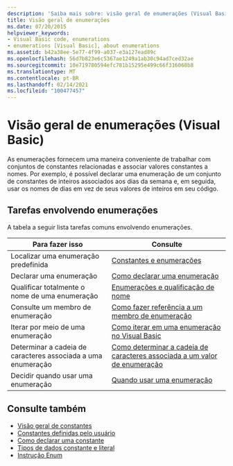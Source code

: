 ```yaml
---
description: 'Saiba mais sobre: visão geral de enumerações (Visual Basic)'
title: Visão geral de enumerações
ms.date: 07/20/2015
helpviewer_keywords:
- Visual Basic code, enumerations
- enumerations [Visual Basic], about enumerations
ms.assetid: b42a38ee-5e77-4f99-a037-e3a127ead89c
ms.openlocfilehash: 56d7b823e6c5367ae1249a1ab30c94ad7ced32ae
ms.sourcegitcommit: 10e719780594efc781b15295e499c66f316068b8
ms.translationtype: MT
ms.contentlocale: pt-BR
ms.lasthandoff: 02/14/2021
ms.locfileid: "100477457"
---
```

# <a name="enumerations-overview-visual-basic"></a>Visão geral de enumerações (Visual Basic)

As enumerações fornecem uma maneira conveniente de trabalhar com conjuntos de constantes relacionadas e associar valores constantes a nomes. Por exemplo, é possível declarar uma enumeração de um conjunto de constantes de inteiros associados aos dias da semana e, em seguida, usar os nomes de dias em vez de seus valores de inteiros em seu código.  
  
## <a name="tasks-involving-enumerations"></a>Tarefas envolvendo enumerações  

 A tabela a seguir lista tarefas comuns envolvendo enumerações.  
  
|Para fazer isso|Consulte|  
|----------------|---------|  
|Localizar uma enumeração predefinida|[Constantes e enumerações](../../../language-reference/constants-and-enumerations.md)|  
|Declarar uma enumeração|[Como declarar uma enumeração](how-to-declare-enumerations.md)|  
|Qualificar totalmente o nome de uma enumeração|[Enumerações e qualificação de nome](enumerations-and-name-qualification.md)|  
|Consulte um membro de enumeração|[Como fazer referência a um membro de enumeração](how-to-refer-to-an-enumeration-member.md)|  
|Iterar por meio de uma enumeração|[Como iterar em uma enumeração no Visual Basic](how-to-iterate-through-an-enumeration.md)|  
|Determinar a cadeia de caracteres associada a uma enumeração|[Como determinar a cadeia de caracteres associada a um valor de enumeração](how-to-determine-the-string-associated-with-an-enumeration-value.md)|  
|Decidir quando usar uma enumeração|[Quando usar uma enumeração](when-to-use-an-enumeration.md)|  
  
## <a name="see-also"></a>Consulte também

- [Visão geral de constantes](constants-overview.md)
- [Constantes definidas pelo usuário](user-defined-constants.md)
- [Como declarar uma constante](how-to-declare-a-constant.md)
- [Tipos de dados constante e literal](constant-and-literal-data-types.md)
- [Instrução Enum](../../../language-reference/statements/enum-statement.md)
